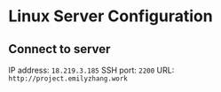 # Linux Server Configuration

## Connect to server
IP address: `18.219.3.185`
SSH port: `2200`
URL: `http://project.emilyzhang.work`
